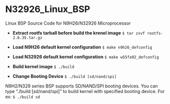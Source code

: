 # N32926_Linux_BSP
Linux BSP Source Code for N9H26/N32926 Microprocessor 

- **Extract rootfs tarball before build the krenel image** 
`$ tar zxvf rootfs-2.6.35.tar.gz`

- **Load N9H26 default kernel configuration**
`$ make n9h26_defconfig`

- **Load N32926 default kernel configuration**
`$ make w55fa92_defconfig`

- **Build kernel image** 
  `$ ./build`

- **Change Booting Device**
`$ ./build [sd/nand/spi]`

N9H2/N329 series BSP supports SD/NAND/SPI booting devices. You can type “./build [sd/nand/spi]” to build kernel with specified booting device.
For ex: `$ ./build sd`

